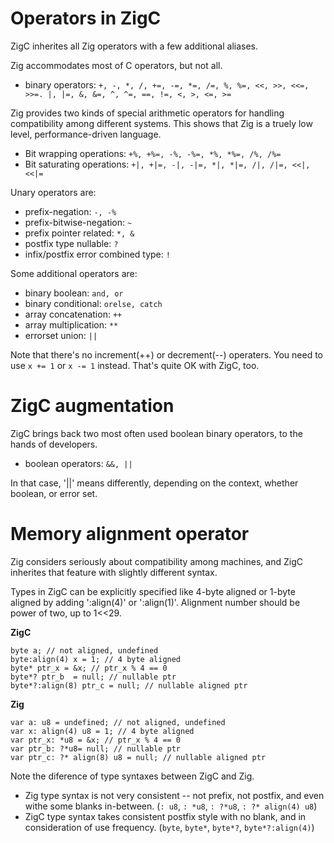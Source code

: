
# Operators in ZigC

ZigC inherites all Zig operators with a few additional aliases.

Zig accommodates most of C operators, but not all.

* binary operators: `+, -, *, /, +=, -=, *=, /=, %, %=, <<, >>, <<=, >>=. |, |=, &, &=, ^, ^=, ==, !=, <, >, <=, >=`

Zig provides two kinds of special arithmetic operators for handling compatibility among different systems. This shows that Zig is a truely low level, performance-driven language.

* Bit wrapping operations: `+%, +%=, -%, -%=, *%, *%=, /%, /%=` 
* Bit saturating operations: `+|, +|=, -|, -|=, *|, *|=, /|, /|=, <<|, <<|=`
  
Unary operators are:

* prefix-negation: `-, -%`
* prefix-bitwise-negation: `~`
* prefix pointer related: `*, &`
* postfix type nullable: `?`
* infix/postfix error combined type: `!`

Some additional operators are:

* binary boolean: `and, or`
* binary conditional: `orelse, catch`
* array concatenation: `++`
* array multiplication: `**`
* errorset union: `||`

Note that there's no increment(++) or decrement(--) operaters. You need to use `x += 1` or `x -= 1` instead. That's quite OK with ZigC, too.

# ZigC augmentation

ZigC brings back two most often used boolean binary operators, to the hands of developers.

* boolean operators: `&&, ||`

In that case, '||' means differently, depending on the context, whether boolean, or error set.

# Memory alignment operator

Zig considers seriously about compatibility among machines, and ZigC inherites that feature with slightly different syntax.

Types in ZigC can be explicitly specified like 4-byte aligned or 1-byte aligned by adding ':align(4)' or ':align(1)'. Alignment number should be power of two, up to 1<<29.


**ZigC**
```
byte a; // not aligned, undefined
byte:align(4) x = 1; // 4 byte aligned
byte* ptr_x = &x; // ptr_x % 4 == 0
byte*? ptr_b  = null; // nullable ptr
byte*?:align(8) ptr_c = null; // nullable aligned ptr
```
  
**Zig**
```
var a: u8 = undefined; // not aligned, undefined
var x: align(4) u8 = 1; // 4 byte aligned
var ptr_x: *u8 = &x; // ptr_x % 4 == 0
var ptr_b: ?*u8= null; // nullable ptr
var ptr_c: ?* align(8) u8 = null; // nullable aligned ptr
```

Note the diference of type syntaxes between ZigC and Zig. 
  
* Zig type syntax is not very consistent -- not prefix, not postfix, and even withe some blanks in-between. (`: u8`, `: *u8`, `: ?*u8`, `: ?* align(4) u8`) 
* ZigC type syntax takes consistent postfix style with no blank, and in consideration of use frequency. (`byte`, `byte*`, `byte*?`, `byte*?:align(4)`)
  
